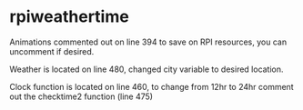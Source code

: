 # rpiweathertime
Animations commented out on line 394 to save on RPI resources, you can uncomment if desired.

Weather is located on line 480, changed city variable to desired location.

Clock function is located on line 460, to change from 12hr to 24hr comment out the checktime2 function (line 475)
